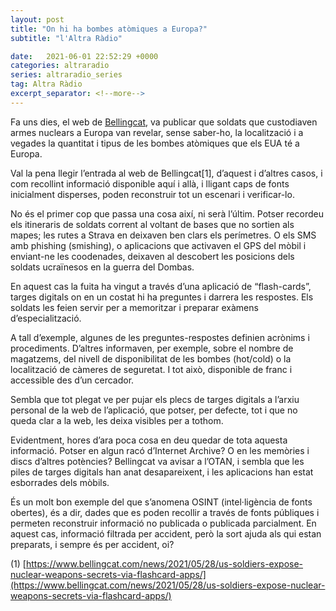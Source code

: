 ```yaml
---
layout: post
title: "On hi ha bombes atòmiques a Europa?"
subtitle: "l'Altra Ràdio"

date:   2021-06-01 22:52:29 +0000
categories: altraradio
series: altraradio_series
tag: Altra Ràdio
excerpt_separator: <!--more-->
---
```


Fa uns dies, el web de [Bellingcat](https://bellingcat.com), va publicar que soldats que custodiaven armes nuclears a Europa van revelar, sense saber-ho, la localització i a vegades la quantitat i tipus de les bombes atòmiques que els EUA té a Europa. 
<!--more-->

Val la pena llegir l’entrada al web de Bellingcat[1], d’aquest i d’altres casos, i com recollint informació disponible aquí i allà, i lligant caps de fonts inicialment disperses, poden reconstruir tot un escenari i verificar-lo.

No és el primer cop que passa una cosa així, ni serà l’últim. Potser recordeu els itineraris de soldats corrent al voltant de bases que no sortien als mapes; les rutes a Strava en deixaven ben clars els perímetres. O els SMS amb phishing (smishing), o aplicacions que activaven el GPS del mòbil i enviant-ne les coodenades, deixaven al descobert les posicions dels soldats ucraïnesos en la guerra del Dombas. 

En aquest cas la fuita ha vingut a través d’una aplicació de “flash-cards”, targes digitals on en un costat hi ha preguntes i darrera les respostes. Els soldats les feien servir per a memoritzar i preparar exàmens d’especialització.  

A tall d’exemple, algunes de les preguntes-respostes definien acrònims i procediments. D’altres informaven, per exemple, sobre el nombre de magatzems, del nivell de disponibilitat de les bombes (hot/cold) o la localització de càmeres de seguretat. I tot això, disponible de franc i accessible des d’un cercador.

Sembla que tot plegat ve per pujar els plecs de targes digitals a l’arxiu personal de la web de l’aplicació, que potser, per defecte, tot i que no queda clar a la web, les deixa visibles per a tothom. 

Evidentment, hores d’ara poca cosa en deu quedar de tota aquesta informació. Potser en algun racó d’Internet Archive? O en les memòries i discs d’altres potències? Bellingcat va avisar a l’OTAN, i sembla que les piles de targes digitals han anat desapareixent, i les aplicacions han estat esborrades dels mòbils.

És un molt bon exemple del que s’anomena OSINT (intel·ligència de fonts obertes), és a dir, dades que es poden recollir a través de fonts públiques i permeten reconstruir informació no publicada o publicada parcialment. En aquest cas, informació filtrada per accident, però la sort ajuda als qui estan preparats, i sempre és per accident, oi?


(1) [https://www.bellingcat.com/news/2021/05/28/us-soldiers-expose-nuclear-weapons-secrets-via-flashcard-apps/](https://www.bellingcat.com/news/2021/05/28/us-soldiers-expose-nuclear-weapons-secrets-via-flashcard-apps/)


